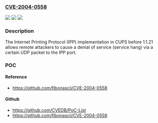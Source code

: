 ### [CVE-2004-0558](https://cve.mitre.org/cgi-bin/cvename.cgi?name=CVE-2004-0558)
![](https://img.shields.io/static/v1?label=Product&message=n%2Fa&color=blue)
![](https://img.shields.io/static/v1?label=Version&message=n%2Fa&color=blue)
![](https://img.shields.io/static/v1?label=Vulnerability&message=n%2Fa&color=brighgreen)

### Description

The Internet Printing Protocol (IPP) implementation in CUPS before 1.1.21 allows remote attackers to cause a denial of service (service hang) via a certain UDP packet to the IPP port.

### POC

#### Reference
- https://github.com/fibonascii/CVE-2004-0558

#### Github
- https://github.com/CVEDB/PoC-List
- https://github.com/fibonascii/CVE-2004-0558

